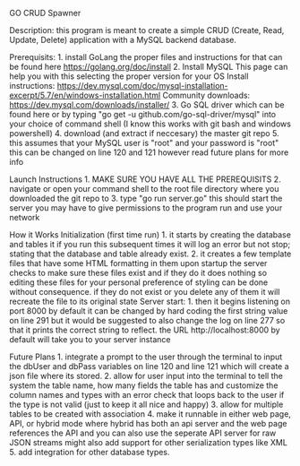 GO CRUD Spawner

Description: this program is meant to create a simple CRUD (Create, Read, Update, Delete) application with a MySQL backend database.

Prerequisits:
    1. install GoLang the proper files and instructions for that can be found here https://golang.org/doc/install 
    2. Install MySQL This page can help you with this selecting the proper version for your OS 
        Install instructions: https://dev.mysql.com/doc/mysql-installation-excerpt/5.7/en/windows-installation.html
        Community downloads: https://dev.mysql.com/downloads/installer/
    3. Go SQL driver which can be found here or by typing "go get -u github.com/go-sql-driver/mysql" into your choice of command shell (I know this works with git bash and windows powershell)
    4. download (and extract if neccesary) the master git repo
    5. this assumes that your MySQL user is "root" and your password is "root" this can be changed on line 120 and 121 however read future plans for more info 

Launch Instructions
    1. MAKE SURE YOU HAVE ALL THE PREREQUISITS
    2. navigate or open your command shell to the root file directory where you downloaded the git repo to
    3. type "go run server.go" this should start the server you may have to give permissions to the program run and use your network

How it Works
    Initialization (first time run)
        1. it starts by creating the database and tables it if you run this subsequent times it will log an error but not stop; stating that the database and table already exist.
        2. it creates a few template files that have some HTML formatting in them upon startup the server checks to make sure these files exist and if they do it does nothing so editing these files for your personal preference of styling can be done without consequence. if they do not exist or you delete any of them it will recreate the file to its original state
    Server start:
        1. then it begins listening on port 8000 by default it can be changed by hard coding the first string value on line 291 but it would be suggested to also change the log on line 277 so that it prints the correct string to reflect.
            the URL http://localhost:8000 by default will take you to your server instance 


Future Plans
    1. integrate a prompt to the user through the terminal to input the dbUser and dbPass variables on line 120 and line 121 which will create a json file where its stored.
    2. allow for user input into the terminal to tell the system the table name, how many fields the table has and customize the column names and types with an error check that loops back to the user if the type is not valid (just to keep it all nice and happy)
    3. allow for multiple tables to be created with association
    4. make it runnable in either web page, API, or hybrid mode where hybrid has both an api server and the web page references the API and you can also use the seperate API server for raw JSON streams
        might also add support for other serialization types like XML 
    5. add integration for other database types.
